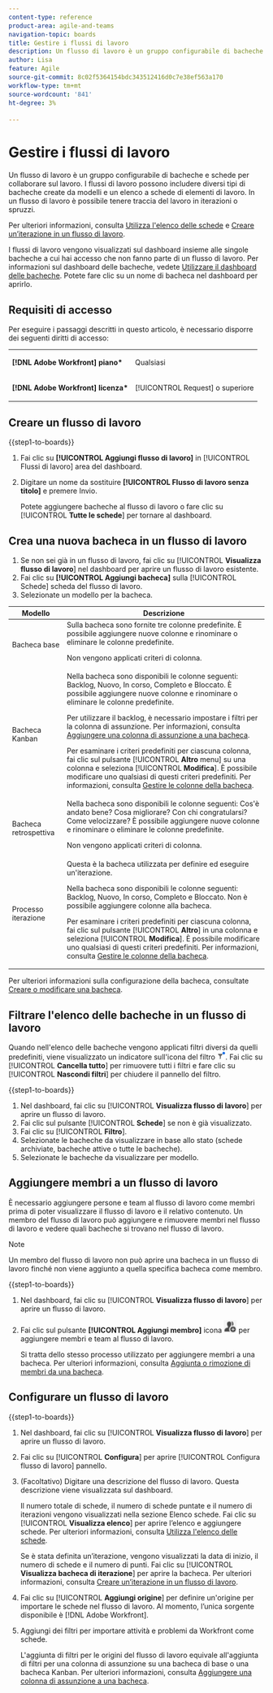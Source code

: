 ```yaml
---
content-type: reference
product-area: agile-and-teams
navigation-topic: boards
title: Gestire i flussi di lavoro
description: Un flusso di lavoro è un gruppo configurabile di bacheche e schede per collaborare sul lavoro.
author: Lisa
feature: Agile
source-git-commit: 8c02f5364154bdc343512416d0c7e38ef563a170
workflow-type: tm+mt
source-wordcount: '841'
ht-degree: 3%

---
```


# Gestire i flussi di lavoro

Un flusso di lavoro è un gruppo configurabile di bacheche e schede per collaborare sul lavoro. I flussi di lavoro possono includere diversi tipi di bacheche create da modelli e un elenco a schede di elementi di lavoro. In un flusso di lavoro è possibile tenere traccia del lavoro in iterazioni o spruzzi.

Per ulteriori informazioni, consulta [Utilizza l&#39;elenco delle schede](/help/quicksilver/agile/use-boards-agile-planning-tools/use-card-list.md) e [Creare un’iterazione in un flusso di lavoro](/help/quicksilver/agile/use-boards-agile-planning-tools/create-an-iteration-in-workstream.md).

I flussi di lavoro vengono visualizzati sul dashboard insieme alle singole bacheche a cui hai accesso che non fanno parte di un flusso di lavoro. Per informazioni sul dashboard delle bacheche, vedete [Utilizzare il dashboard delle bacheche](/help/quicksilver/agile/get-started-with-boards/use-boards-page.md). Potete fare clic su un nome di bacheca nel dashboard per aprirlo.

## Requisiti di accesso

Per eseguire i passaggi descritti in questo articolo, è necessario disporre dei seguenti diritti di accesso:

<table style="table-layout:auto"> 
 <col> 
 </col> 
 <col> 
 </col> 
 <tbody> 
  <tr> 
   <td role="rowheader"><strong>[!DNL Adobe Workfront] piano*</strong></td> 
   <td> <p>Qualsiasi</p> </td> 
  </tr> 
  <tr> 
   <td role="rowheader"><strong>[!DNL Adobe Workfront] licenza*</strong></td> 
   <td> <p>[!UICONTROL Request] o superiore</p> </td> 
  </tr> 
 </tbody> 
</table>

## Creare un flusso di lavoro

{{step1-to-boards}}

1. Fai clic su **[!UICONTROL Aggiungi flusso di lavoro]** in [!UICONTROL Flussi di lavoro] area del dashboard.
1. Digitare un nome da sostituire **[!UICONTROL Flusso di lavoro senza titolo]** e premere Invio.

   Potete aggiungere bacheche al flusso di lavoro o fare clic su [!UICONTROL **Tutte le schede**] per tornare al dashboard.

## Crea una nuova bacheca in un flusso di lavoro

1. Se non sei già in un flusso di lavoro, fai clic su [!UICONTROL **Visualizza flusso di lavoro**] nel dashboard per aprire un flusso di lavoro esistente.
1. Fai clic su **[!UICONTROL Aggiungi bacheca]** sulla [!UICONTROL Schede] scheda del flusso di lavoro.
1. Selezionate un modello per la bacheca.

| Modello | Descrizione |
|---------|----------|
| Bacheca base | Sulla bacheca sono fornite tre colonne predefinite. È possibile aggiungere nuove colonne e rinominare o eliminare le colonne predefinite. <p>Non vengono applicati criteri di colonna. |
| Bacheca Kanban | Nella bacheca sono disponibili le colonne seguenti: Backlog, Nuovo, In corso, Completo e Bloccato. È possibile aggiungere nuove colonne e rinominare o eliminare le colonne predefinite.<p>Per utilizzare il backlog, è necessario impostare i filtri per la colonna di assunzione. Per informazioni, consulta [Aggiungere una colonna di assunzione a una bacheca](/help/quicksilver/agile/use-boards-agile-planning-tools/add-intake-column-to-board.md). <p>Per esaminare i criteri predefiniti per ciascuna colonna, fai clic sul pulsante [!UICONTROL **Altro** menu] su una colonna e seleziona [!UICONTROL **Modifica**]. È possibile modificare uno qualsiasi di questi criteri predefiniti. Per informazioni, consulta [Gestire le colonne della bacheca](/help/quicksilver/agile/get-started-with-boards/manage-board-columns.md). |
| Bacheca retrospettiva | Nella bacheca sono disponibili le colonne seguenti: Cos&#39;è andato bene? Cosa migliorare? Con chi congratularsi? Come velocizzare? È possibile aggiungere nuove colonne e rinominare o eliminare le colonne predefinite. <p>Non vengono applicati criteri di colonna. |
| Processo iterazione | Questa è la bacheca utilizzata per definire ed eseguire un&#39;iterazione. <p>Nella bacheca sono disponibili le colonne seguenti: Backlog, Nuovo, In corso, Completo e Bloccato. Non è possibile aggiungere colonne alla bacheca. <p>Per esaminare i criteri predefiniti per ciascuna colonna, fai clic sul pulsante [!UICONTROL **Altro**] in una colonna e seleziona [!UICONTROL **Modifica**]. È possibile modificare uno qualsiasi di questi criteri predefiniti. Per informazioni, consulta [Gestire le colonne della bacheca](/help/quicksilver/agile/get-started-with-boards/manage-board-columns.md). |

Per ulteriori informazioni sulla configurazione della bacheca, consultate [Creare o modificare una bacheca](/help/quicksilver/agile/get-started-with-boards/create-edit-board.md).

## Filtrare l&#39;elenco delle bacheche in un flusso di lavoro

Quando nell&#39;elenco delle bacheche vengono applicati filtri diversi da quelli predefiniti, viene visualizzato un indicatore sull&#39;icona del filtro ![Filtro applicato](assets/boards-filterapplied-30x30.png). Fai clic su [!UICONTROL **Cancella tutto**] per rimuovere tutti i filtri e fare clic su [!UICONTROL **Nascondi filtri**] per chiudere il pannello del filtro.

{{step1-to-boards}}

1. Nel dashboard, fai clic su [!UICONTROL **Visualizza flusso di lavoro**] per aprire un flusso di lavoro.
1. Fai clic sul pulsante [!UICONTROL **Schede**] se non è già visualizzato.
1. Fai clic su [!UICONTROL **Filtro**].
1. Selezionate le bacheche da visualizzare in base allo stato (schede archiviate, bacheche attive o tutte le bacheche).
1. Selezionate le bacheche da visualizzare per modello.

## Aggiungere membri a un flusso di lavoro

È necessario aggiungere persone e team al flusso di lavoro come membri prima di poter visualizzare il flusso di lavoro e il relativo contenuto. Un membro del flusso di lavoro può aggiungere e rimuovere membri nel flusso di lavoro e vedere quali bacheche si trovano nel flusso di lavoro.

>[!NOTE]
>
>Un membro del flusso di lavoro non può aprire una bacheca in un flusso di lavoro finché non viene aggiunto a quella specifica bacheca come membro.

{{step1-to-boards}}

1. Nel dashboard, fai clic su [!UICONTROL **Visualizza flusso di lavoro**] per aprire un flusso di lavoro.
1. Fai clic sul pulsante **[!UICONTROL Aggiungi membro]** icona ![Aggiungi membri](assets/boards-addmember-spectrum-25x25.png) per aggiungere membri e team al flusso di lavoro.

   Si tratta dello stesso processo utilizzato per aggiungere membri a una bacheca. Per ulteriori informazioni, consulta [Aggiunta o rimozione di membri da una bacheca](/help/quicksilver/agile/get-started-with-boards/add-members-to-board.md).

## Configurare un flusso di lavoro

{{step1-to-boards}}

1. Nel dashboard, fai clic su [!UICONTROL **Visualizza flusso di lavoro**] per aprire un flusso di lavoro.
1. Fai clic su [!UICONTROL **Configura**] per aprire [!UICONTROL Configura flusso di lavoro] pannello.
1. (Facoltativo) Digitare una descrizione del flusso di lavoro. Questa descrizione viene visualizzata sul dashboard.

   Il numero totale di schede, il numero di schede puntate e il numero di iterazioni vengono visualizzati nella sezione Elenco schede. Fai clic su [!UICONTROL **Visualizza elenco**] per aprire l’elenco e aggiungere schede. Per ulteriori informazioni, consulta [Utilizza l&#39;elenco delle schede](/help/quicksilver/agile/use-boards-agile-planning-tools/use-card-list.md).

   Se è stata definita un’iterazione, vengono visualizzati la data di inizio, il numero di schede e il numero di punti. Fai clic su [!UICONTROL **Visualizza bacheca di iterazione**] per aprire la bacheca. Per ulteriori informazioni, consulta [Creare un’iterazione in un flusso di lavoro](/help/quicksilver/agile/use-boards-agile-planning-tools/create-an-iteration-in-workstream.md).

1. Fai clic su [!UICONTROL **Aggiungi origine**] per definire un&#39;origine per importare le schede nel flusso di lavoro. Al momento, l’unica sorgente disponibile è [!DNL Adobe Workfront].
1. Aggiungi dei filtri per importare attività e problemi da Workfront come schede.

   L&#39;aggiunta di filtri per le origini del flusso di lavoro equivale all&#39;aggiunta di filtri per una colonna di assunzione su una bacheca di base o una bacheca Kanban. Per ulteriori informazioni, consulta [Aggiungere una colonna di assunzione a una bacheca](/help/quicksilver/agile/use-boards-agile-planning-tools/add-intake-column-to-board.md).

